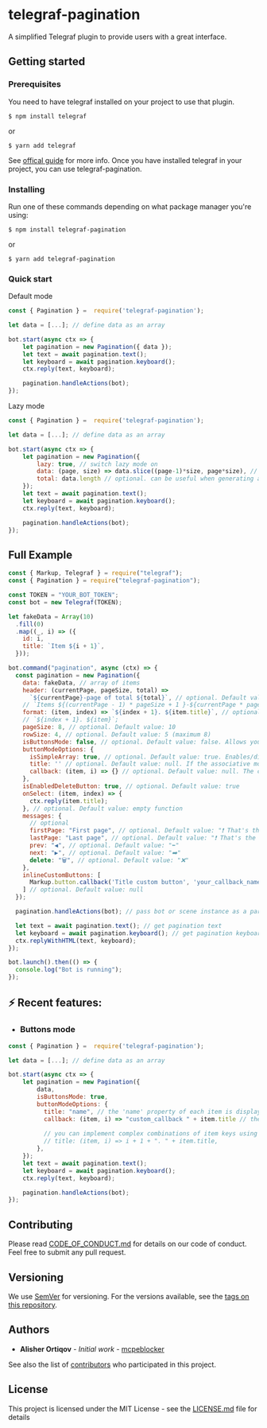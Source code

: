 # telegraf-pagination

A simplified Telegraf plugin to provide users with a great interface.

## Getting started

### Prerequisites

You need to have telegraf installed on your project to use that plugin.

```shellscript
$ npm install telegraf
```

or

```shellscript
$ yarn add telegraf
```

See [offical guide](https://github.com/telegraf/telegraf/#readme) for more info.
Once you have installed telegraf in your project, you can use telegraf-pagination.

### Installing

Run one of these commands depending on what package manager you're using:

```shellscript
$ npm install telegraf-pagination
```

or

```shellscript
$ yarn add telegraf-pagination
```

### Quick start

Default mode
```js
const { Pagination } =  require('telegraf-pagination');

let data = [...]; // define data as an array

bot.start(async ctx => {
    let pagination = new Pagination({ data });
    let text = await pagination.text();
    let keyboard = await pagination.keyboard();
    ctx.reply(text, keyboard);

    pagination.handleActions(bot);
});
```

Lazy mode
```js
const { Pagination } =  require('telegraf-pagination');

let data = [...]; // define data as an array

bot.start(async ctx => {
    let pagination = new Pagination({
        lazy: true, // switch lazy mode on
        data: (page, size) => data.slice((page-1)*size, page*size), // callback that returns items of the page. Can be asynchronous
        total: data.length // optional. can be useful when generating a header
    });
    let text = await pagination.text();
    let keyboard = await pagination.keyboard();
    ctx.reply(text, keyboard);

    pagination.handleActions(bot);
});
```

## Full Example

```js
const { Markup, Telegraf } = require("telegraf");
const { Pagination } = require("telegraf-pagination");

const TOKEN = "YOUR_BOT_TOKEN";
const bot = new Telegraf(TOKEN);

let fakeData = Array(10)
  .fill(0)
  .map((_, i) => ({
    id: i,
    title: `Item ${i + 1}`,
  }));

bot.command("pagination", async (ctx) => {
  const pagination = new Pagination({
    data: fakeData, // array of items
    header: (currentPage, pageSize, total) =>
      `${currentPage}-page of total ${total}`, // optional. Default value: 👇
    // `Items ${(currentPage - 1) * pageSize + 1 }-${currentPage * pageSize <= total ? currentPage * pageSize : total} of ${total}`;
    format: (item, index) => `${index + 1}. ${item.title}`, // optional. Default value: 👇
    // `${index + 1}. ${item}`;
    pageSize: 8, // optional. Default value: 10
    rowSize: 4, // optional. Default value: 5 (maximum 8)
    isButtonsMode: false, // optional. Default value: false. Allows you to display names on buttons (there is support for associative arrays)
    buttonModeOptions: {
      isSimpleArray: true, // optional. Default value: true. Enables/disables support for associative arrays
      title: '' // optional. Default value: null. If the associative mode is enabled (isSimply: false), determines by which key the title for the button will be taken.
      callback: (item, i) => {} // optional. Default value: null. The custom 'callback' property of each item
    },
    isEnabledDeleteButton: true, // optional. Default value: true
    onSelect: (item, index) => {
      ctx.reply(item.title);
    }, // optional. Default value: empty function
    messages: {
      // optional
      firstPage: "First page", // optional. Default value: "❗️ That's the first page"
      lastPage: "Last page", // optional. Default value: "❗️ That's the last page"
      prev: "◀️", // optional. Default value: "⬅️"
      next: "▶️", // optional. Default value: "➡️"
      delete: "🗑", // optional. Default value: "❌"
    },
    inlineCustomButtons: [
      Markup.button.callback('Title custom button', 'your_callback_name')
    ] // optional. Default value: null
  });

  pagination.handleActions(bot); // pass bot or scene instance as a parameter

  let text = await pagination.text(); // get pagination text
  let keyboard = await pagination.keyboard(); // get pagination keyboard
  ctx.replyWithHTML(text, keyboard);
});

bot.launch().then(() => {
  console.log("Bot is running");
});
```

## ⚡️ Recent features:

- ### Buttons mode
```js
const { Pagination } =  require('telegraf-pagination');

let data = [...]; // define data as an array

bot.start(async ctx => {
    let pagination = new Pagination({
        data,
        isButtonsMode: true,
        buttonModeOptions: {
          title: "name", // the 'name' property of each item is displayed
          callback: (item, i) => "custom_callback " + item.title // the custom 'callback' property of each item
          
          // you can implement complex combinations of item keys using function 👇
          // title: (item, i) => i + 1 + ". " + item.title,
        },
    });
    let text = await pagination.text();
    let keyboard = await pagination.keyboard();
    ctx.reply(text, keyboard);

    pagination.handleActions(bot);
});
```

## Contributing

Please read [CODE_OF_CONDUCT.md](CODE_OF_CONDUCT.md) for details on our code of conduct. Feel free to submit any pull request.

## Versioning

We use [SemVer](http://semver.org/) for versioning. For the versions available, see the [tags on this repository](https://github.com/mcpeblocker/telegraf-pagination/tags).

## Authors

- **Alisher Ortiqov** - _Initial work_ - [mcpeblocker](https://github.com/mcpeblocker)

See also the list of [contributors](https://github.com/mcpeblocker/telegraf-pagination/contributors) who participated in this project.

## License

This project is licensed under the MIT License - see the [LICENSE.md](LICENSE.md) file for details
